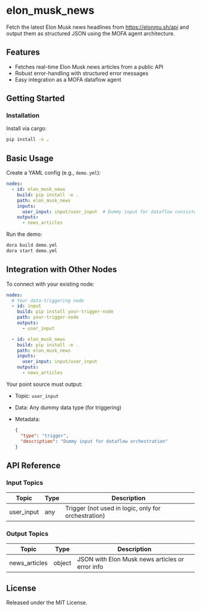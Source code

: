 # elon_musk_news

Fetch the latest Elon Musk news headlines from https://elonmu.sh/api and output them as structured JSON using the MOFA agent architecture.

## Features
- Fetches real-time Elon Musk news articles from a public API
- Robust error-handling with structured error messages
- Easy integration as a MOFA dataflow agent

## Getting Started

### Installation
Install via cargo:
```bash
pip install -e .
```

## Basic Usage

Create a YAML config (e.g., `demo.yml`):

```yaml
nodes:
  - id: elon_musk_news
    build: pip install -e .
    path: elon_musk_news
    inputs:
      user_input: input/user_input  # Dummy input for dataflow consistency
    outputs:
      - news_articles
```

Run the demo:

```bash
dora build demo.yml
dora start demo.yml
```


## Integration with Other Nodes

To connect with your existing node:

```yaml
nodes:
  # Your data-triggering node
  - id: input
    build: pip install your-trigger-node
    path: your-trigger-node
    outputs:
      - user_input

  - id: elon_musk_news
    build: pip install -e .
    path: elon_musk_news
    inputs:
      user_input: input/user_input
    outputs:
      - news_articles
```

Your point source must output:

* Topic: `user_input`
* Data: Any dummy data type (for triggering)
* Metadata:

  ```json
  {
    "type": "trigger",
    "description": "Dummy input for dataflow orchestration"
  }
  ```

## API Reference

### Input Topics

| Topic       | Type   | Description                              |
|-------------|--------|------------------------------------------|
| user_input  | any    | Trigger (not used in logic, only for orchestration) |

### Output Topics

| Topic         | Type   | Description                                    |
|---------------|--------|------------------------------------------------|
| news_articles | object | JSON with Elon Musk news articles or error info |


## License

Released under the MIT License.
